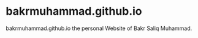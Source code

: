 bakrmuhammad.github.io
======================

bakrmuhammad.github.io
the personal Website of Bakr Saliq Muhammad. 
